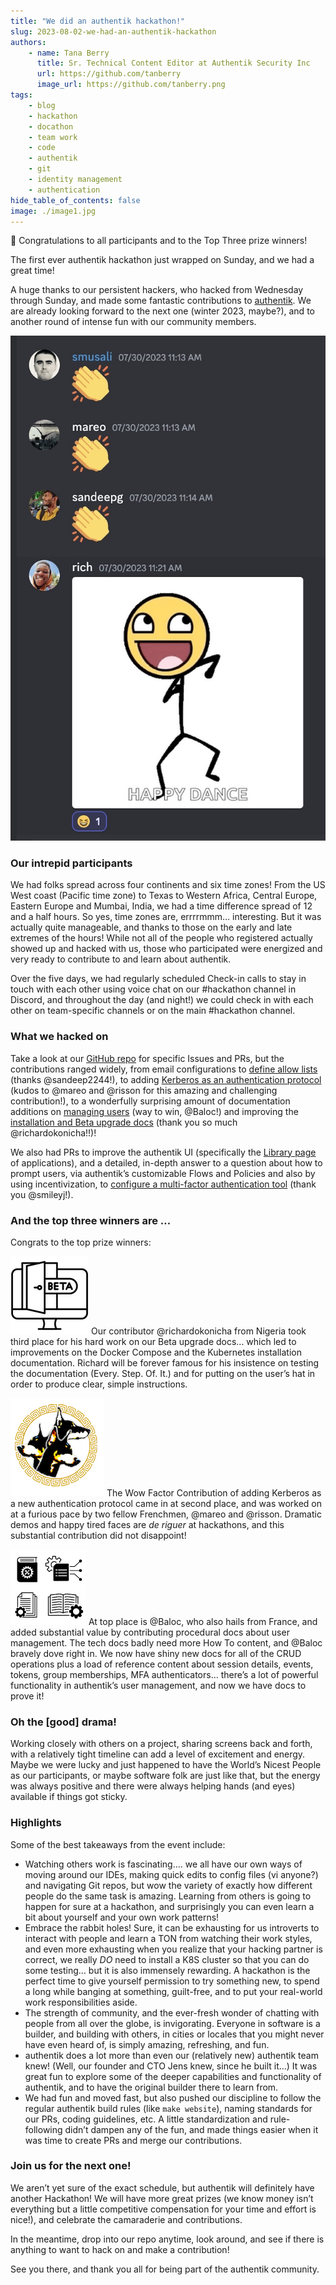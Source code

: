 ```yaml
---
title: "We did an authentik hackathon!"
slug: 2023-08-02-we-had-an-authentik-hackathon
authors:
    - name: Tana Berry
      title: Sr. Technical Content Editor at Authentik Security Inc
      url: https://github.com/tanberry
      image_url: https://github.com/tanberry.png
tags:
    - blog
    - hackathon
    - docathon
    - team work
    - code
    - authentik
    - git
    - identity management
    - authentication
hide_table_of_contents: false
image: ./image1.jpg
---
```


<aside>

🎉 Congratulations to all participants and to the Top Three prize winners!

</aside>


The first ever authentik hackathon just wrapped on Sunday, and we had a great time!

A huge thanks to our persistent hackers, who hacked from Wednesday through Sunday, and made some fantastic contributions to [authentik](https://goauthentik.io/). We are already looking forward to the next one (winter 2023, maybe?), and to another round of intense fun with our community members.

![](./image1.jpg)

<!--truncate-->

### Our intrepid participants

We had folks spread across four continents and six time zones! From the US West coast (Pacific time zone) to Texas to Western Africa, Central Europe, Eastern Europe and Mumbai, India, we had a time difference spread of 12 and a half hours. So yes, time zones are, errrrmmm… interesting. But it was actually quite manageable, and thanks to those on the early and late extremes of the hours! While not all of the people who registered actually showed up and hacked with us, those who participated were energized and very ready to contribute to and learn about authentik.

Over the five days, we had regularly scheduled Check-in calls to stay in touch with each other using voice chat on our #hackathon channel in Discord, and throughout the day (and night!) we could check in with each other on team-specific channels or on the main #hackathon channel.

### What we hacked on

Take a look at our [GitHub repo](https://github.com/goauthentik/authentik) for specific Issues and PRs, but the contributions ranged widely, from email configurations to [define allow lists](https://github.com/goauthentik/authentik/pull/6426) (thanks @sandeep2244!), to adding [Kerberos as an authentication protocol](https://github.com/goauthentik/authentik/pull/6391) (kudos to @mareo and @risson for this amazing and challenging contribution!), to a wonderfully surprising amount of documentation additions on [managing users](https://github.com/goauthentik/authentik/pull/6420) (way to win, @Baloc!) and improving the [installation and Beta upgrade docs](https://github.com/goauthentik/authentik/pull/6429) (thank you so much @richardokonicha!!)!

We also had PRs to improve the authentik UI (specifically the [Library page](https://github.com/goauthentik/authentik/pull/6409) of applications), and a detailed, in-depth answer to a question about how to prompt users, via authentik’s customizable Flows and Policies and also by using incentivization, to [configure a multi-factor authentication tool](https://github.com/goauthentik/authentik/issues/4571) (thank you @smileyj!).

### And the top three winners are …

Congrats to the top prize winners:

![Beta icons created by Muhammad Ali - Flaticon](./beta.png) Our contributor @richardokonicha from Nigeria took third place for his hard work on our Beta upgrade docs... which led to improvements on the Docker Compose and the Kubernetes installation documentation. Richard will be forever famous for his insistence on testing the documentation (Every. Step. Of. It.) and for putting on the user’s hat in order to produce clear, simple instructions.

![kerberos dogs](./dog-ring.png) The Wow Factor Contribution of adding Kerberos as a new authentication protocol came in at second place, and was worked on at a furious pace by two fellow Frenchmen, @mareo and @risson. Dramatic demos and happy tired faces are _de riguer_ at hackathons, and this substantial contribution did not disappoint!

![docs icon](./icon_docs.png) At top place is @Baloc, who also hails from France, and added substantial value by contributing procedural docs about user management. The tech docs badly need more How To content, and @Baloc bravely dove right in. We now have shiny new docs for all of the CRUD operations plus a load of reference content about session details, events, tokens, group memberships, MFA authenticators… there’s a lot of powerful functionality in authentik’s user management, and now we have docs to prove it!

### Oh the [good] drama!

Working closely with others on a project, sharing screens back and forth, with a relatively tight timeline can add a level of excitement and energy. Maybe we were lucky and just happened to have the World’s Nicest People as our participants, or maybe software folk are just like that, but the energy was always positive and there were always helping hands (and eyes) available if things got sticky.

### Highlights

Some of the best takeaways from the event include:

-   Watching others work is fascinating…. we all have our own ways of moving around our IDEs, making quick edits to config files (vi anyone?) and navigating Git repos, but wow the variety of exactly how different people do the same task is amazing. Learning from others is going to happen for sure at a hackathon, and surprisingly you can even learn a bit about yourself and your own work patterns!
-   Embrace the rabbit holes! Sure, it can be exhausting for us introverts to interact with people and learn a TON from watching their work styles, and even more exhausting when you realize that your hacking partner is correct, we really _DO_ need to install a K8S cluster so that you can do some testing… but it is also immensely rewarding. A hackathon is the perfect time to give yourself permission to try something new, to spend a long while banging at something, guilt-free, and to put your real-world work responsibilities aside.
-   The strength of community, and the ever-fresh wonder of chatting with people from all over the globe, is invigorating. Everyone in software is a builder, and building with others, in cities or locales that you might never have even heard of, is simply amazing, refreshing, and fun.
-   authentik does a lot more than even our (relatively new) authentik team knew! (Well, our founder and CTO Jens knew, since he built it…) It was great fun to explore some of the deeper capabilities and functionality of authentik, and to have the original builder there to learn from.
-   We had fun and moved fast, but also pushed our discipline to follow the regular authentik build rules (like `make website`), naming standards for our PRs, coding guidelines, etc. A little standardization and rule-following didn’t dampen any of the fun, and made things easier when it was time to create PRs and merge our contributions.

### Join us for the next one!

We aren’t yet sure of the exact schedule, but authentik will definitely have another Hackathon! We will have more great prizes (we know money isn’t everything but a little competitive compensation for your time and effort is nice!), and celebrate the camaraderie and contributions.

In the meantime, drop into our repo anytime, look around, and see if there is anything to want to hack on and make a contribution!

See you there, and thank you all for being part of the authentik community.
